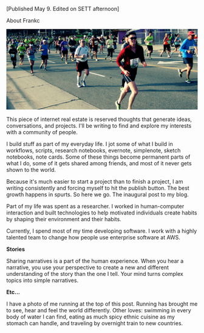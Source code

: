 [Published May 9. Edited on SETT afternoon]

About Frankc

![Taken on a run around LA 2013](run.jpg "Running")


This piece of internet real estate is reserved thoughts that generate ideas, conversations, and projects. I'll be writing to find and explore my interests with a community of people.

I build stuff as part of my everyday life. I jot some of what I build in workflows, scripts, research notebooks, evernote, simplenote, sketch notebooks, note cards. Some of these things become permanent parts of what I do, some of it gets shared among friends, and most of it never gets shown to the world.

Because it's much easier to start a project than to finish a project, I am writing consistently and forcing myself to hit the publish button. The best growth happens in spurts. So here we go. The inaugural post to my blog.

Part of my life was spent as a researcher. I worked in human-computer interaction and built technologies to help motivated individuals create habits by shaping their environment and their habits.

Currently, I spend most of my time developing software. I work with a highly talented team to change how people use enterprise software at AWS.

**Stories**

Sharing narratives is a part of the human experience. When you hear a narrative, you use your perspective to create a new and different understanding of the story than the one I tell. Your mind turns complex topics into simple narratives.

**Etc...**

I have a photo of me running at the top of this post. Running has brought me to see, hear and feel the world differently. Other loves: swimming in every body of water I can find, eating as much spicy ethnic cuisine as my stomach can handle, and traveling by overnight train to new countries.
